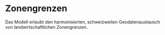 # Zonengrenzen
Das Modell erlaubt den harmonisierten, schweizweiten Geodatenaustausch von landwirtschaftlichen Zonengrenzen.


